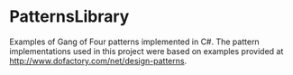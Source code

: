 # PatternsLibrary
Examples of Gang of Four patterns implemented in C#. The pattern implementations used in this project were based on examples provided at http://www.dofactory.com/net/design-patterns.
